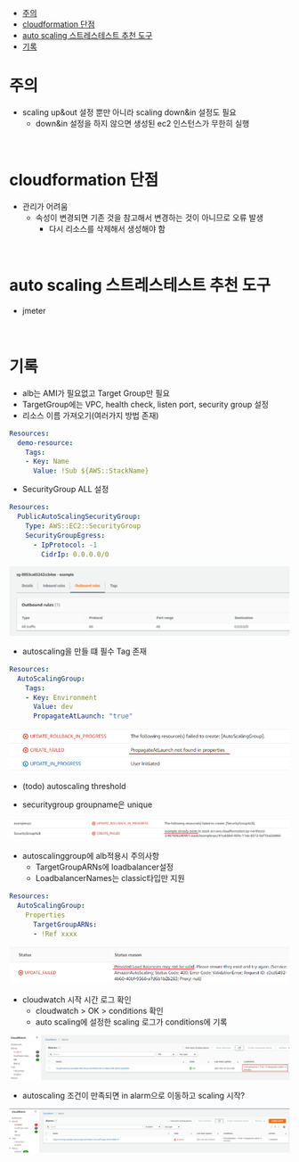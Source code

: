 - [주의](#주의)
- [cloudformation 단점](#cloudformation-단점)
- [auto scaling 스트레스테스트 추천 도구](#auto-scaling-스트레스테스트-추천-도구)
- [기록](#기록)

# 주의
* scaling up&out 설정 뿐만 아니라 scaling down&in 설정도 필요
  * down&in 설정을 하지 않으면 생성된 ec2 인스턴스가 무한히 실행

<br>

# cloudformation 단점
* 관리가 어려움
  * 속성이 변경되면 기존 것을 참고해서 변경하는 것이 아니므로 오류 발생
    * 다시 리소스를 삭제해서 생성해야 함 

<br>

# auto scaling 스트레스테스트 추천 도구
* jmeter

<br>

# 기록
* alb는 AMI가 필요없고 Target Group만 필요
* TargetGroup에는 VPC, health check, listen port, security group 설정
* 리소스 이름 가져오기(여러가지 방법 존재)
```yaml
Resources:
  demo-resource:
    Tags:
    - Key: Name
      Value: !Sub ${AWS::StackName}
```
* SecurityGroup ALL 설정
```yaml
Resources:
  PublicAutoScalingSecurityGroup:
    Type: AWS::EC2::SecurityGroup
    SecurityGroupEgress:
      - IpProtocol: -1
        CidrIp: 0.0.0.0/0
```

![](images/notes_alltraffic.png)

* autoscaling을 만들 떄 필수 Tag 존재
```yaml
Resources:
  AutoScalingGroup:
    Tags:
    - Key: Environment
      Value: dev
      PropagateAtLaunch: "true"
```

![](images/notes_asg_propagate.png)

* (todo) autoscaling threshold

* securitygroup groupname은 unique

![](images/notes_sg1.png)

* autoscalinggroup에 alb적용시 주의사항
  * TargetGroupARNs에 loadbalancer설정
  * LoadbalancerNames는 classic타입만 지원
```yaml
Resources:
  AutoScalingGroup:
    Properties
      TargetGroupARNs:
      - !Ref xxxx
```

![](images/notes_asg_alb.png)

* cloudwatch 시작 시간 로그 확인
  * cloudwatch > OK > conditions 확인
  * auto scaling에 설정한 scaling 로그가 conditions에 기록

![](images/notes_cloudwatch_conditions.png)

* autoscaling 조건이 만족되면 in alarm으로 이동하고 scaling 시작?

![](images/notes_cloudwatch_inalarm.png)